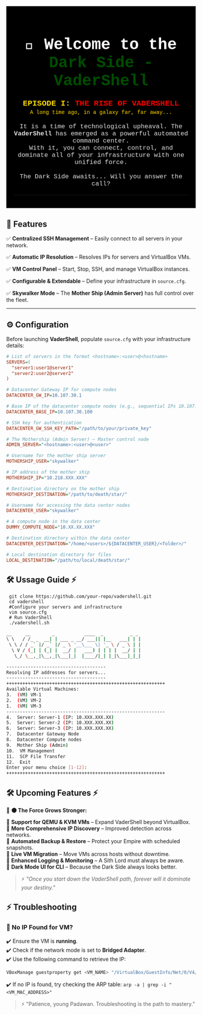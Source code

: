 <div align="center" style="font-family: 'Courier New', Courier, monospace; padding: 20px; background-color: black; color: white;">

  <h1 style="font-size: 3em; font-weight: bold; margin-bottom: 20px;">
    🚀 Welcome to the <span style="color: #004d00;">Dark Side - <strong>VaderShell</strong> </span>
  </h1>

  <!---<hr style="width: 60%; border: 1px solid #FFD700; margin: 20px auto;">-->
  
  <p style="font-size: 1.5em; text-transform: uppercase; line-height: 1.5; max-width: 600px; margin: auto; font-weight: bold;">
    <span style="color: #FFD700;">Episode I:</span> <span style="color: #FF0000;">The Rise of VaderShell</span>
  </p>
  <span style="color: #FFD700;">A long time ago, in a galaxy far, far away...</span>
  <p style="font-size: 1.2em; color: #DDD; max-width: 600px; margin: 20px auto; text-align: center;">
    It is a time of technological upheaval. The <strong>VaderShell</strong> has emerged as a powerful automated command center. <br>
    With it, you can connect, control, and dominate all of your infrastructure with one unified force.
    <br><br>
    The Dark Side awaits... Will you answer the call?
  </p>

  ---
</div>


 

## 🌌 Features  

✅ **Centralized SSH Management** – Easily connect to all servers in your network.

✅ **Automatic IP Resolution** – Resolves IPs for servers and VirtualBox VMs.  

✅ **VM Control Panel** – Start, Stop, SSH, and manage VirtualBox instances.  

✅ **Configurable & Extendable** – Define your infrastructure in `source.cfg`.  

✅ **Skywalker Mode** – The **Mother Ship (Admin Server)** has full control over the fleet.  

---

## ⚙️ Configuration  

Before launching **VaderShell**, populate `source.cfg` with your infrastructure details:  

```ini
# List of servers in the format <hostname>:<user>@<hostname>
SERVERS=(
  "server1:user1@server1"
  "server2:user2@server2"
)

# Datacenter Gateway IP for compute nodes
DATACENTER_GW_IP=10.107.30.1

# Base IP of the datacenter compute nodes (e.g., sequential IPs 10.107.30.100+)
DATACENTER_BASE_IP=10.107.30.100

# SSH key for authentication
DATACENTER_GW_SSH_KEY_PATH="/path/to/your/private_key"

# The Mothership (Admin Server) – Master control node
ADMIN_SERVER="<hostname>:<user>@<user>"

# Username for the mother ship server
MOTHERSHIP_USER="skywalker"

# IP address of the mother ship
MOTHERSHIP_IP="10.218.XXX.XXX"

# Destination directory on the mother ship
MOTHERSHIP_DESTINATION="/path/to/death/star/"

# Username for accessing the data center nodes
DATACENTER_USER="skywalker"

# A compute node in the data center
DUMMY_COMPUTE_NODE="10.XX.XX.XXX"

# Destination directory within the data center
DATACENTER_DESTINATION="/home/<users>/${DATACENTER_USER}/<folder>/"

# Local destination directory for files
LOCAL_DESTINATION="/path/to/local/death/star/"
```

## 🛠️ Ussage Guide ⚡

```
 git clone https://github.com/your-repo/vadershell.git
 cd vadershell
 #Configure your servers and infrastructure
 vim source.cfg
 # Run VaderShell
 ./vadershell.sh
```

```sh
__     __        _           ____  _          _ _
\ \   / /_ _  __| | ___ _ __/ ___|| |__   ___| | |
 \ \ / / _` |/ _` |/ _ \ '__\___ \| '_ \ / _ \ | |
  \ V / (_| | (_| |  __/ |   ___) | | | |  __/ | |
   \_/ \__,_|\__,_|\___|_|  |____/|_| |_|\___|_|_|

-------------------------------------
Resolving IP addresses for servers...
-------------------------------------
+++++++++++++++++++++++++++++++++++++++++++++++++++++++++++
Available Virtual Machines:
3.  (VM) VM-1
2.  (VM) VM-2
1.  (VM) VM-3
-----------------------------------------------------------
4.  Server: Server-1 (IP: 10.XXX.XXX.XX)
5.  Server: Server-2 (IP: 10.XXX.XXX.XX)
6.  Server: Server-3 (IP: 10.XXX.XXX.XX)
7.  Datacenter Gateway Node
8.  Datacenter Compute nodes
9.  Mother Ship (Admin)
10.  VM Management
11.  SCP File Transfer
12.  Exit
Enter your menu choice [1-12]:
+++++++++++++++++++++++++++++++++++++++++++++++++++++++++++
```

## 🛠️ Upcoming Features ⚡  

🚀 **🌑 The Force Grows Stronger:**  

🔹 **Support for QEMU & KVM VMs**  – Expand VaderShell beyond VirtualBox.  
🔹 **More Comprehensive IP Discovery** – Improved detection across networks.  
🔹 **Automated Backup & Restore** – Protect your Empire with scheduled snapshots.  
🔹 **Live VM Migration** – Move VMs across hosts without downtime.  
🔹 **Enhanced Logging & Monitoring** – A Sith Lord must always be aware.  
🔹 **Dark Mode UI for CLI** – Because the Dark Side always looks better.  

> ⚡ *"Once you start down the VaderShell path, forever will it dominate your destiny."*

## ⚡ Troubleshooting  

### 🛑 No IP Found for VM?  
✔️ Ensure the VM is **running**.  
✔️ Check if the network mode is set to **Bridged Adapter**.  
✔️ Use the following command to retrieve the IP:  
   ```sh
   VBoxManage guestproperty get <VM_NAME> "/VirtualBox/GuestInfo/Net/0/V4/IP"
   ```
✔️ If no IP is found, try checking the ARP table: ```arp -a | grep -i "<VM_MAC_ADDRESS>"```

> ⚡ "Patience, young Padawan. Troubleshooting is the path to mastery."

